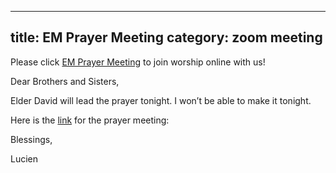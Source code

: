 
---
title: EM Prayer Meeting
category: zoom meeting
---

Please click [EM Prayer Meeting](https://us02web.zoom.us/j/81876410063?pwd=MFQwcmVjeldzNDZEZjk4K1BRbGQ1Zz09) to join worship online with us!

<!-- more -->
Dear Brothers and Sisters,

Elder David will lead the prayer tonight. I won’t be able to make it tonight.

Here is the [link](https://us02web.zoom.us/j/81876410063?pwd=MFQwcmVjeldzNDZEZjk4K1BRbGQ1Zz09) for the prayer meeting:


Blessings,

Lucien
